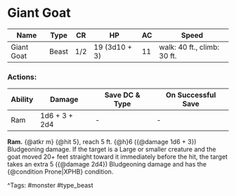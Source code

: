 # Giant Goat

| Name | Type | CR | HP | AC | Speed |
|------|------|----|----|----|-------|
| Giant Goat | Beast | 1/2 | 19 (3d10 + 3) | 11 | walk: 40 ft., climb: 30 ft. |

### Actions:

| Ability | Damage | Save DC & Type | On Successful Save |
|---------|--------|----------------|--------------------|
| Ram | 1d6 + 3 + 2d4 | - | - |


**Ram.** {@atkr m} {@hit 5}, reach 5 ft. {@h}6 ({@damage 1d6 + 3}) Bludgeoning damage. If the target is a Large or smaller creature and the goat moved 20+ feet straight toward it immediately before the hit, the target takes an extra 5 ({@damage 2d4}) Bludgeoning damage and has the {@condition Prone|XPHB} condition.

^Tags: #monster #type_beast